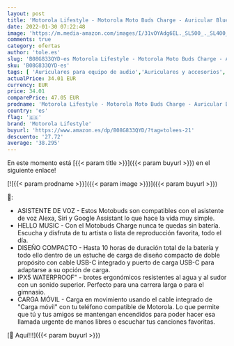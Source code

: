 ```yaml
---
layout: post
title: 'Motorola Lifestyle - Motorola Moto Buds Charge - Auricular Bluetooth True Wireless con carga móvil - 10 horas de juego - IPX5 Waterproof - Compatible con Alexa  Siri y Google Assistant - Negro'
date: 2022-01-30 07:22:48
image: 'https://m.media-amazon.com/images/I/31vOYAdg6EL._SL500_._SL400_.jpg'
comments: true
category: ofertas
author: 'tole.es'
slug: 'B08G833QYD-es Motorola Lifestyle - Motorola Moto Buds Charge - Auricular...'
sku: 'B08G833QYD-es'
tags: [ 'Auriculares para equipo de audio','Auriculares y accesorios','Electrónica','alexa','motorola lifestyle', ]
actualPrice: 34.01 EUR
currency: EUR
price: 34.01
comparePrice: 47.05 EUR
prodname: 'Motorola Lifestyle - Motorola Moto Buds Charge - Auricular Bluetooth True Wireless con carga móvil - 10 horas de juego - IPX5 Waterproof - Compatible con Alexa  Siri y Google Assistant - Negro'
country: 'es'
flag: '🇪🇸'
brand: 'Motorola Lifestyle'
buyurl: 'https://www.amazon.es/dp/B08G833QYD/?tag=tolees-21'
descuento: '27.72'
average: '38.295'
---
```


En este momento está [{{< param title >}}]({{< param buyurl >}}) en el siguiente enlace!

[![{{< param prodname >}}]({{< param image >}})]({{< param buyurl >}})

🔎:

- ASISTENTE DE VOZ - Estos Motobuds son compatibles con el asistente de voz Alexa, Siri y Google Assistant lo que hace la vida muy simple.
- HELLO MUSIC - Con el Motobuds Charge nunca te quedas sin batería. Escucha y disfruta de tu artista o lista de reproducción favorita, todo el día.
- DISEÑO COMPACTO - Hasta 10 horas de duración total de la batería y todo ello dentro de un estuche de carga de diseño compacto de doble propósito con cable USB-C integrado y puerto de carga USB-C para adaptarse a su opción de carga.
- IPX5 WATERPROOF" - brotes ergonómicos resistentes al agua y al sudor con un sonido superior. Perfecto para una carrera larga o para el gimnasio.
- CARGA MÓVIL - Carga en movimiento usando el cable integrado de "Carga móvil" con tu teléfono compatible de Motorola. Lo que permite que tú y tus amigos se mantengan encendidos para poder hacer esa llamada urgente de manos libres o escuchar tus canciones favoritas.

[🛒 Aquí!!!]({{< param buyurl >}})
